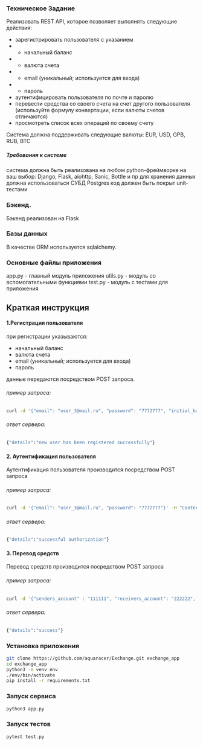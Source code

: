 ### Техническое Задание
Реализовать REST API, которое позволяет  выполнять следующие действия:
- зарегистрировать пользователя с указанием
- - начальный баланс
- - валюта счета
- - email (уникальный; используется для входа)
- - пароль
- аутентифицировать пользователя по почте и паролю
- перевести средства со своего счета на счет другого пользователя (используйте формулу конвертации, если валюты счетов отличаются)
- просмотреть список всех операций по своему счету

Система должна поддерживать следующие валюты: EUR, USD, GPB, RUB, BTC

##### Требования к системе
система должна быть реализована на любом python-фреймворке на ваш выбор: Django, Flask, aiohttp, Sanic, Bottle и пр
для хранения данных должна использоваться СУБД Postgres
код должен быть покрыт unit-тестами

### Бэкенд.
Бэкенд реализован на Flask

### Базы данных
В качестве ORM используется sqlalchemy. 

### Основные файлы приложения
app.py - главный модуль приложения
utils.py - модуль со вспомогательными функциями
test.py - модуль с тестами для приложения

## Краткая инструкция

#### 1.Регистрация пользователя
при регистрации указываются:
- начальный баланс
- валюта счета
- email (уникальный; используется для входа)
- пароль

данные передаются посредством POST запроса.
###### пример запроса:
```bash
curl -d '{"email": "user_3@mail.ru", "password": "7772777", "initial_balance": 110, "account_number": '111111', "currency": "GBP"}' -H "Content-Type: application/json" -X POST http://localhost:5000/registration
```
###### ответ сервера:
```bash
{"details":"new user has been registered successfully"}
```

#### 2. Аутентификация пользователя
Аутентификация пользователя производится посредством POST запроса

###### пример запроса:
```bash
curl -d '{"email": "user_3@mail.ru", "password": "7772777"}' -H "Content-Type: application/json" -X POST http://localhost:5000/login
```
###### ответ сервера:
```bash
{"details":"successful authorization"}
```
#### 3. Перевод средств
Перевод средств производится посредством POST запроса
###### пример запроса:
```bash
curl -d '{"senders_account" : "111111", "receivers_account": "222222", "amount": 10}' -H "Content-Type: application/json" -X POST http://localhost:5000/transaction
```
###### ответ сервера:
```bash
{"details":"success"}
```

### Установка приложения 
```bash
git clone https://github.com/aquaracer/Exchange.git exchange_app
cd exchange_app
python3 -m venv env
./env/bin/activate
pip install -r requirements.txt
```
### Запуск сервиса
```bash
python3 app.py
```
### Запуск тестов
```bash
pytest test.py
```
